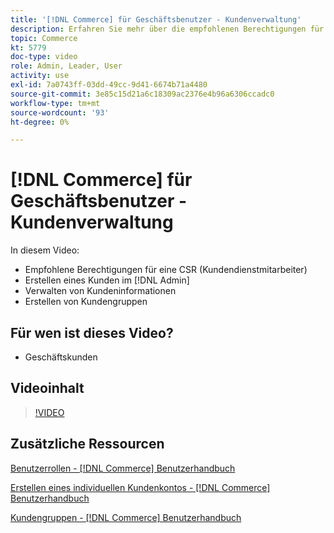 ```yaml
---
title: '[!DNL Commerce] für Geschäftsbenutzer - Kundenverwaltung'
description: Erfahren Sie mehr über die empfohlenen Berechtigungen für den Kundendienst, indem Sie einen Kunden im Abschnitt [!DNL Admin], Verwalten von Kundeninformationen und Erstellen von Kundengruppen.
topic: Commerce
kt: 5779
doc-type: video
role: Admin, Leader, User
activity: use
exl-id: 7a0743ff-03dd-49cc-9d41-6674b71a4480
source-git-commit: 3e85c15d21a6c18309ac2376e4b96a6306ccadc0
workflow-type: tm+mt
source-wordcount: '93'
ht-degree: 0%

---
```


# [!DNL Commerce] für Geschäftsbenutzer - Kundenverwaltung

In diesem Video:

- Empfohlene Berechtigungen für eine CSR (Kundendienstmitarbeiter)
- Erstellen eines Kunden im [!DNL Admin]
- Verwalten von Kundeninformationen
- Erstellen von Kundengruppen

## Für wen ist dieses Video?

- Geschäftskunden

## Videoinhalt

>[!VIDEO](https://video.tv.adobe.com/v/36189?quality=12&learn=on)

## Zusätzliche Ressourcen

[Benutzerrollen - [!DNL Commerce] Benutzerhandbuch](https://docs.magento.com/user-guide/system/permissions-user-roles.html)

[Erstellen eines individuellen Kundenkontos - [!DNL Commerce] Benutzerhandbuch](https://docs.magento.com/user-guide/customers/account-create.html)

[Kundengruppen - [!DNL Commerce] Benutzerhandbuch](https://docs.magento.com/user-guide/customers/customer-groups.html)
